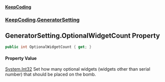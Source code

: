 #### [KeepCoding](index.md 'index')
### [KeepCoding](KeepCoding.md 'KeepCoding').[GeneratorSetting](KeepCoding_GeneratorSetting.md 'KeepCoding.GeneratorSetting')
## GeneratorSetting.OptionalWidgetCount Property
```csharp
public int OptionalWidgetCount { get; }
```
#### Property Value
[System.Int32](https://docs.microsoft.com/en-us/dotnet/api/System.Int32 'System.Int32')
Set how many optional widgets (widgets other than serial number) that should be placed on the bomb.  
